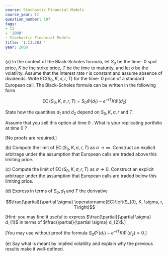 ```yaml
---
course: Stochastic Financial Models
course_year: II
question_number: 107
tags:
- II
- '2008'
- Stochastic Financial Models
title: '1.II.28J '
year: 2008
---
```



(a) In the context of the Black-Scholes formula, let $S_{0}$ be the time- 0 spot price, $K$ be the strike price, $T$ be the time to maturity, and let $\sigma$ be the volatility. Assume that the interest rate $r$ is constant and assume absence of dividends. Write $\mathrm{EC}\left(S_{0}, K, \sigma, r, T\right)$ for the time- 0 price of a standard European call. The Black-Scholes formula can be written in the following form

$$\operatorname{EC}\left(S_{0}, K, \sigma, r, T\right)=S_{0} \Phi\left(d_{1}\right)-e^{-r T} K \Phi\left(d_{2}\right)$$

State how the quantities $d_{1}$ and $d_{2}$ depend on $S_{0}, K, \sigma, r$ and $T$.

Assume that you sell this option at time 0 . What is your replicating portfolio at time 0 ?

[No proofs are required.]

(b) Compute the limit of $\operatorname{EC}\left(S_{0}, K, \sigma, r, T\right)$ as $\sigma \rightarrow \infty$. Construct an explicit arbitrage under the assumption that European calls are traded above this limiting price.

(c) Compute the limit of $\operatorname{EC}\left(S_{0}, K, \sigma, r, T\right)$ as $\sigma \rightarrow 0$. Construct an explicit arbitrage under the assumption that European calls are traded below this limiting price.

(d) Express in terms of $S_{0}, d_{1}$ and $T$ the derivative

$$\frac{\partial}{\partial \sigma} \operatorname{EC}\left(S_{0}, K, \sigma, r, T\right)$$

[Hint: you may find it useful to express $\frac{\partial}{\partial \sigma} d_{1}$ in terms of $\frac{\partial}{\partial \sigma} d_{2}$.]

[You may use without proof the formula $S_{0} \Phi^{\prime}\left(d_{1}\right)-e^{-r T} K \Phi^{\prime}\left(d_{2}\right)=0$.]

(e) Say what is meant by implied volatility and explain why the previous results make it well-defined.